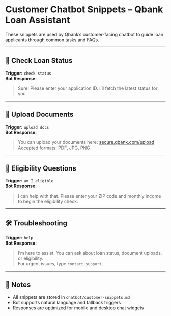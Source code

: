 # Customer Chatbot Snippets – Qbank Loan Assistant

These snippets are used by Qbank’s customer-facing chatbot to guide loan applicants through common tasks and FAQs.

---

## 🧾 Check Loan Status

**Trigger:** `check status`  
**Bot Response:**  
> Sure! Please enter your application ID. I’ll fetch the latest status for you.

---

## 📎 Upload Documents

**Trigger:** `upload docs`  
**Bot Response:**  
> You can upload your documents here: [secure.qbank.com/upload](https://secure.qbank.com/upload)  
> Accepted formats: PDF, JPG, PNG

---

## 🧠 Eligibility Questions

**Trigger:** `am I eligible`  
**Bot Response:**  
> I can help with that. Please enter your ZIP code and monthly income to begin the eligibility check.

---

## 🛠️ Troubleshooting

**Trigger:** `help`  
**Bot Response:**  
> I’m here to assist. You can ask about loan status, document uploads, or eligibility.  
> For urgent issues, type `contact support`.

---

## 📎 Notes

- All snippets are stored in `chatbot/customer-snippets.md`  
- Bot supports natural language and fallback triggers  
- Responses are optimized for mobile and desktop chat widgets